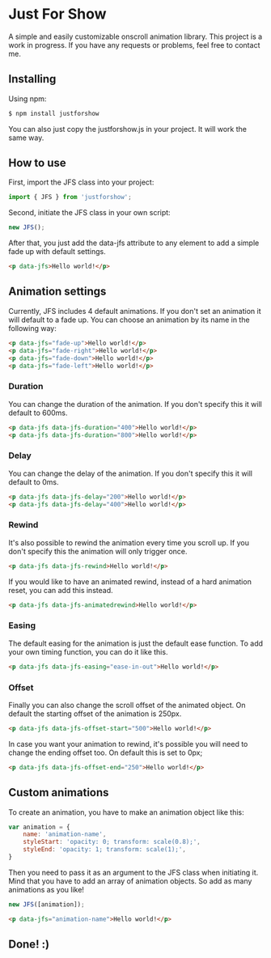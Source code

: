 # Just For Show

A simple and easily customizable onscroll animation library. 
This project is a work in progress. If you have any requests or problems, feel free to contact me.


## Installing

Using npm:

```bash
$ npm install justforshow
```

You can also just copy the justforshow.js in your project. It will work the same way.


## How to use

First, import the JFS class into your project:

```js
import { JFS } from 'justforshow';
```

Second, initiate the JFS class in your own script:

```js
new JFS();
```

After that, you just add the data-jfs attribute to any element to add a simple fade up with default settings.

```html
<p data-jfs>Hello world!</p>
```


## Animation settings

Currently, JFS includes 4 default animations. If you don't set an animation it will default to a fade up. You can choose an animation by its name in the following way:

```html
<p data-jfs="fade-up">Hello world!</p>
<p data-jfs="fade-right">Hello world!</p>
<p data-jfs="fade-down">Hello world!</p>
<p data-jfs="fade-left">Hello world!</p>
```

### Duration

You can change the duration of the animation. If you don't specify this it will default to 600ms.

```html
<p data-jfs data-jfs-duration="400">Hello world!</p>
<p data-jfs data-jfs-duration="800">Hello world!</p>
```

### Delay

You can change the delay of the animation. If you don't specify this it will default to 0ms. 

```html
<p data-jfs data-jfs-delay="200">Hello world!</p>
<p data-jfs data-jfs-delay="400">Hello world!</p>
```

### Rewind

It's also possible to rewind the animation every time you scroll up. If you don't specify this the animation will only trigger once.

```html
<p data-jfs data-jfs-rewind>Hello world!</p>
```

If you would like to have an animated rewind, instead of a hard animation reset, you can add this instead.

```html
<p data-jfs data-jfs-animatedrewind>Hello world!</p>
```

### Easing

The default easing for the animation is just the default ease function. To add your own timing function, you can do it like this.

```html
<p data-jfs data-jfs-easing="ease-in-out">Hello world!</p>
```

### Offset

Finally you can also change the scroll offset of the animated object. On default the starting offset of the animation is 250px.

```html
<p data-jfs data-jfs-offset-start="500">Hello world!</p>
```

In case you want your animation to rewind, it's possible you will need to change the ending offset too. On default this is set to 0px;

```html
<p data-jfs data-jfs-offset-end="250">Hello world!</p>
```


## Custom animations

To create an animation, you have to make an animation object like this:

```js
var animation = {
    name: 'animation-name',
    styleStart: 'opacity: 0; transform: scale(0.8);',
    styleEnd: 'opacity: 1; transform: scale(1);',
}
```

Then you need to pass it as an argument to the JFS class when initiating it.
Mind that you have to add an array of animation objects. So add as many animations as you like!

```js
new JFS([animation]);
```

```html
<p data-jfs="animation-name">Hello world!</p>
```


## Done! :)


